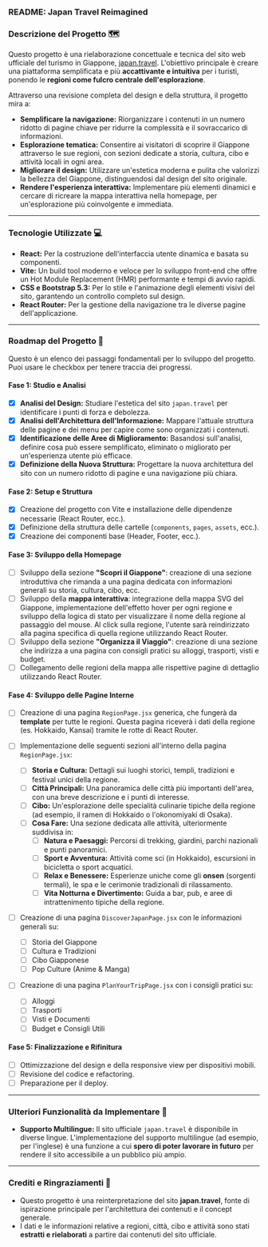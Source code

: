 ### README: Japan Travel Reimagined

### Descrizione del Progetto 🗺️

Questo progetto è una rielaborazione concettuale e tecnica del sito web ufficiale del turismo in Giappone, [japan.travel](https://www.japan.travel/it/it/). L'obiettivo principale è creare una piattaforma semplificata e più **accattivante e intuitiva** per i turisti, ponendo le **regioni come fulcro centrale dell'esplorazione**.

Attraverso una revisione completa del design e della struttura, il progetto mira a:

- **Semplificare la navigazione:** Riorganizzare i contenuti in un numero ridotto di pagine chiave per ridurre la complessità e il sovraccarico di informazioni.
- **Esplorazione tematica:** Consentire ai visitatori di scoprire il Giappone attraverso le sue regioni, con sezioni dedicate a storia, cultura, cibo e attività locali in ogni area.
- **Migliorare il design:** Utilizzare un'estetica moderna e pulita che valorizzi la bellezza del Giappone, distinguendosi dal design del sito originale.
- **Rendere l'esperienza interattiva:** Implementare più elementi dinamici e cercare di ricreare la mappa interattiva nella homepage, per un'esplorazione più coinvolgente e immediata.

---

### Tecnologie Utilizzate 💻

- **React:** Per la costruzione dell'interfaccia utente dinamica e basata su componenti.
- **Vite:** Un build tool moderno e veloce per lo sviluppo front-end che offre un Hot Module Replacement (HMR) performante e tempi di avvio rapidi.
- **CSS e Bootstrap 5.3:** Per lo stile e l'animazione degli elementi visivi del sito, garantendo un controllo completo sul design.
- **React Router:** Per la gestione della navigazione tra le diverse pagine dell'applicazione.

---

### Roadmap del Progetto 🚀

Questo è un elenco dei passaggi fondamentali per lo sviluppo del progetto. Puoi usare le checkbox per tenere traccia dei progressi.

#### Fase 1: Studio e Analisi

- [x] **Analisi del Design:** Studiare l'estetica del sito `japan.travel` per identificare i punti di forza e debolezza.
- [x] **Analisi dell'Architettura dell'Informazione:** Mappare l'attuale struttura delle pagine e dei menu per capire come sono organizzati i contenuti.
- [x] **Identificazione delle Aree di Miglioramento:** Basandosi sull'analisi, definire cosa può essere semplificato, eliminato o migliorato per un'esperienza utente più efficace.
- [x] **Definizione della Nuova Struttura:** Progettare la nuova architettura del sito con un numero ridotto di pagine e una navigazione più chiara.

#### Fase 2: Setup e Struttura

- [x] Creazione del progetto con Vite e installazione delle dipendenze necessarie (React Router, ecc.).
- [x] Definizione della struttura delle cartelle (`components`, `pages`, `assets`, ecc.).
- [x] Creazione dei componenti base (Header, Footer, ecc.).

#### Fase 3: Sviluppo della Homepage

- [ ] Sviluppo della sezione **"Scopri il Giappone"**: creazione di una sezione introduttiva che rimanda a una pagina dedicata con informazioni generali su storia, cultura, cibo, ecc.
- [ ] Sviluppo della **mappa interattiva**: integrazione della mappa SVG del Giappone, implementazione dell'effetto hover per ogni regione e sviluppo della logica di stato per visualizzare il nome della regione al passaggio del mouse. Al click sulla regione, l'utente sarà reindirizzato alla pagina specifica di quella regione utilizzando React Router.
- [ ] Sviluppo della sezione **"Organizza il Viaggio"**: creazione di una sezione che indirizza a una pagina con consigli pratici su alloggi, trasporti, visti e budget.
- [ ] Collegamento delle regioni della mappa alle rispettive pagine di dettaglio utilizzando React Router.

#### Fase 4: Sviluppo delle Pagine Interne

- [ ] Creazione di una pagina `RegionPage.jsx` generica, che fungerà da **template** per tutte le regioni. Questa pagina riceverà i dati della regione (es. Hokkaido, Kansai) tramite le rotte di React Router.
- [ ] Implementazione delle seguenti sezioni all'interno della pagina `RegionPage.jsx`:

  - [ ] **Storia e Cultura:** Dettagli sui luoghi storici, templi, tradizioni e festival unici della regione.
  - [ ] **Città Principali:** Una panoramica delle città più importanti dell'area, con una breve descrizione e i punti di interesse.
  - [ ] **Cibo:** Un'esplorazione delle specialità culinarie tipiche della regione (ad esempio, il ramen di Hokkaido o l'okonomiyaki di Osaka).
  - [ ] **Cosa Fare:** Una sezione dedicata alle attività, ulteriormente suddivisa in:
    - [ ] **Natura e Paesaggi:** Percorsi di trekking, giardini, parchi nazionali e punti panoramici.
    - [ ] **Sport e Avventura:** Attività come sci (in Hokkaido), escursioni in bicicletta o sport acquatici.
    - [ ] **Relax e Benessere:** Esperienze uniche come gli **onsen** (sorgenti termali), le spa e le cerimonie tradizionali di rilassamento.
    - [ ] **Vita Notturna e Divertimento:** Guida a bar, pub, e aree di intrattenimento tipiche della regione.

- [ ] Creazione di una pagina `DiscoverJapanPage.jsx` con le informazioni generali su:

  - [ ] Storia del Giappone
  - [ ] Cultura e Tradizioni
  - [ ] Cibo Giapponese
  - [ ] Pop Culture (Anime & Manga)

- [ ] Creazione di una pagina `PlanYourTripPage.jsx` con i consigli pratici su:
  - [ ] Alloggi
  - [ ] Trasporti
  - [ ] Visti e Documenti
  - [ ] Budget e Consigli Utili

#### Fase 5: Finalizzazione e Rifinitura

- [ ] Ottimizzazione del design e della responsive view per dispositivi mobili.
- [ ] Revisione del codice e refactoring.
- [ ] Preparazione per il deploy.

---

### Ulteriori Funzionalità da Implementare 🚀

- **Supporto Multilingue:** Il sito ufficiale `japan.travel` è disponibile in diverse lingue. L'implementazione del supporto multilingue (ad esempio, per l'inglese) è una funzione a cui **spero di poter lavorare in futuro** per rendere il sito accessibile a un pubblico più ampio.

---

### Crediti e Ringraziamenti 🙏

- Questo progetto è una reinterpretazione del sito **japan.travel**, fonte di ispirazione principale per l'architettura dei contenuti e il concept generale.
- I dati e le informazioni relative a regioni, città, cibo e attività sono stati **estratti e rielaborati** a partire dai contenuti del sito ufficiale.

```

```

